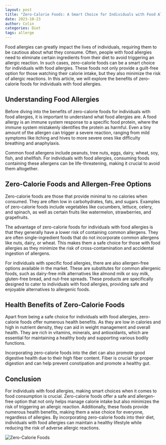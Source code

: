 ```yaml
---
layout: post
title: "Zero-Calorie Foods: A Smart Choice for Individuals with Food Allergies"
date: 2023-10-23
author: Colin
categories: Diet
tags: allerge
---
```


Food allergies can greatly impact the lives of individuals, requiring them to be cautious about what they consume. Often, people with food allergies need to eliminate certain ingredients from their diet to avoid triggering an allergic reaction. In such cases, zero-calorie foods can be a smart choice for individuals with food allergies. These foods not only provide a guilt-free option for those watching their calorie intake, but they also minimize the risk of allergic reactions. In this article, we will explore the benefits of zero-calorie foods for individuals with food allergies.

## Understanding Food Allergies

Before diving into the benefits of zero-calorie foods for individuals with food allergies, it is important to understand what food allergies are. A food allergy is an immune system response to a specific food protein, where the immune system mistakenly identifies the protein as harmful. Even a tiny amount of the allergen can trigger a severe reaction, ranging from mild symptoms like itching and hives to more severe ones like difficulty breathing and anaphylaxis. 

Common food allergens include peanuts, tree nuts, eggs, dairy, wheat, soy, fish, and shellfish. For individuals with food allergies, consuming foods containing these allergens can be life-threatening, making it crucial to avoid them altogether.

## Zero-Calorie Foods and Allergen-Free Options

Zero-calorie foods are those that provide minimal to no calories when consumed. They are often low in carbohydrates, fats, and sugars. Examples of zero-calorie foods include vegetables like cucumbers, lettuce, celery, and spinach, as well as certain fruits like watermelon, strawberries, and grapefruits.

The advantage of zero-calorie foods for individuals with food allergies is that they generally have a lower risk of containing common allergens. They are often single-ingredient foods that do not incorporate common allergens like nuts, dairy, or wheat. This makes them a safe choice for those with food allergies as they minimize the risk of cross-contamination and accidental ingestion of allergens.

For individuals with specific food allergies, there are also allergen-free options available in the market. These are substitutes for common allergenic foods, such as dairy-free milk alternatives like almond milk or soy milk, gluten-free bread, and nut-free spreads. These products are specifically designed to cater to individuals with food allergies, providing safe and enjoyable alternatives to allergenic foods.

## Health Benefits of Zero-Calorie Foods

Apart from being a safe choice for individuals with food allergies, zero-calorie foods offer numerous health benefits. As they are low in calories and high in nutrient density, they can aid in weight management and overall health. They are rich in vitamins, minerals, and antioxidants, which are essential for maintaining a healthy body and supporting various bodily functions.

Incorporating zero-calorie foods into the diet can also promote good digestive health due to their high fiber content. Fiber is crucial for proper digestion and can help prevent constipation and promote a healthy gut.

## Conclusion

For individuals with food allergies, making smart choices when it comes to food consumption is crucial. Zero-calorie foods offer a safe and allergen-free option that not only helps manage calorie intake but also minimizes the risk of triggering an allergic reaction. Additionally, these foods provide numerous health benefits, making them a wise choice for everyone, regardless of allergies. By incorporating zero-calorie foods into their diet, individuals with food allergies can maintain a healthy lifestyle while reducing the risk of adverse allergic reactions.

![Zero-Calorie Foods](https://source.unsplash.com/1600x900/?food,#allergen-free)